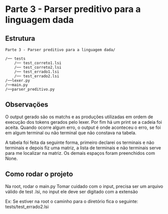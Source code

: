 # Parte 3 - Parser preditivo para a linguagem dada

## Estrutura

```
Parte 3 - Parser preditivo para a linguagem dada/

/── tests
    /── test_correto1.lsi
    /── test_correto2.lsi
    /── test_errado1.lsi
    /── test_errado2.lsi
/──lexer.py
/──main.py
/──parser_preditivo.py
```

## Observaçöes

O output gerado são os matchs e as produções utilizadas em ordem de execução dos tokens gerados pelo lexer. Por fim há um print se a cadeia foi aceita. Quando ocorre algum erro, o output é onde aconteceu o erro, se foi em algum terminal ou não terminal que não constava na tabela.

A tabela foi feita da seguinte forma, primeiro declarei os terminais e não terminais e depois fiz uma matriz, a lista de
terminais e não terminais serve para me localizar na matriz. Os demais espaços foram preenchidos com None.

## Como rodar o projeto

Na root, rodar o main.py
Tomar cuidado com o input, precisa ser um arquivo válido de test .lsi, no input ele deve ser digitado com a extensão

Ex: Se estiver na root o caminho para o diretório fica o seguinte: tests/test_errado2.lsi
